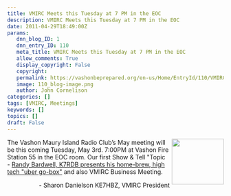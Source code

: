 ```yaml
---
title: VMIRC Meets this Tuesday at 7 PM in the EOC
description: VMIRC Meets this Tuesday at 7 PM in the EOC
date: 2011-04-29T18:49:00Z
params:
   dnn_blog_ID: 1
   dnn_entry_ID: 110
   meta_title: VMIRC Meets this Tuesday at 7 PM in the EOC
   allow_comments: True
   display_copyright: False
   copyright: 
   permalink: https://vashonbeprepared.org/en-us/Home/EntryId/110/VMIRC-Meets-this-Tuesday-at-7-PM-in-the-EOC
   image: 110_blog-image.png
   author: John Cornelison
categories: []
tags: [VMIRC, Meetings]
keywords: []
topics: []
draft: False
---
```


<p><img align="right" width="121" height="106" style="margin: 0px 0px 0px 5px; display: inline; float: right" alt="" src="http://www.w7vmi.org/images/W7VMI%20ID%20Logo.JPG" />The Vashon Maury Island Radio Club’s May meeting will be this coming Tuesday, May 3rd. 7:00PM at Vashon Fire Station 55 in the EOC room. Our first Show &amp; Tell "Topic - <a target="_blank" href="/Blogs/JohnsVashonDisasterPreparednessBlog/tabid/164/EntryId/95/Pimp-Your-Go-Box.aspx">Randy Bardwell, K7RDB presents his home-brew, high tech "uber go-box"</a> and also VMIRC Business Meeting.</p>
<p align="right">- Sharon Danielson KE7HBZ, VMIRC President</p>
